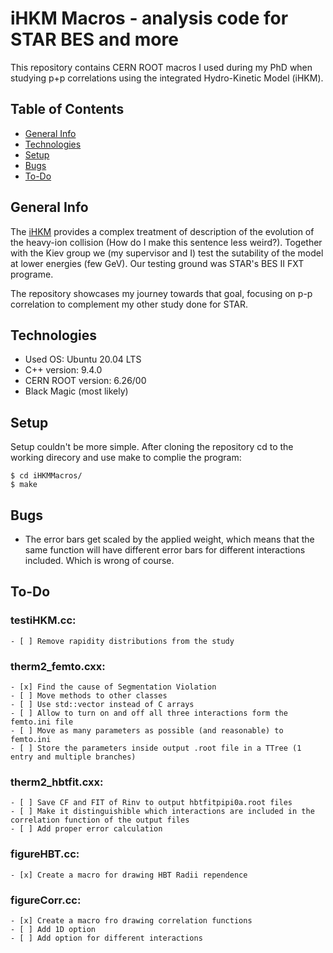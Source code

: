 # iHKM Macros - analysis code for STAR BES and more

This repository contains CERN ROOT macros I used during my PhD when studying p+p correlations using the integrated Hydro-Kinetic Model (iHKM).

## Table of Contents
* [General Info](#general-info)
* [Technologies](#technologies)
* [Setup](#setup)
* [Bugs](#bugs)
* [To-Do](#to-do)

## General Info

The [iHKM](#http://cloud-5.bitp.kiev.ua/?p=1247&lang=en) provides a complex treatment  of description of the evolution of the heavy-ion collision (How do I make this sentence less weird?). Together with the Kiev group we (my supervisor and I) test the sutability of the model at lower energies (few GeV). Our testing ground was STAR's BES II FXT programe.

The repository showcases my journey towards that goal, focusing on p-p correlation to complement my other study done for STAR.

## Technologies

* Used OS: Ubuntu 20.04 LTS
* C++ version: 9.4.0
* CERN ROOT version: 6.26/00
* Black Magic (most likely)

## Setup

Setup couldn't be more simple. After cloning the repository cd to the working direcory and use make to complie the program:

```
$ cd iHKMMacros/
$ make
```

## Bugs
* The error bars get scaled by the applied weight, which means that the same function will have different error bars for different interactions included. Which is wrong of course. 

## To-Do

### testiHKM.cc: 
    - [ ] Remove rapidity distributions from the study
### therm2_femto.cxx: 
    - [x] Find the cause of Segmentation Violation
    - [ ] Move methods to other classes
    - [ ] Use std::vector instead of C arrays
    - [ ] Allow to turn on and off all three interactions form the femto.ini file
    - [ ] Move as many parameters as possible (and reasonable) to femto.ini
    - [ ] Store the parameters inside output .root file in a TTree (1 entry and multiple branches)
### therm2_hbtfit.cxx:
    - [ ] Save CF and FIT of Rinv to output hbtfitpipi0a.root files
    - [ ] Make it distinguishible which interactions are included in the correlation function of the output files
    - [ ] Add proper error calculation
### figureHBT.cc:
    - [x] Create a macro for drawing HBT Radii rependence
### figureCorr.cc:
    - [x] Create a macro fro drawing correlation functions
    - [ ] Add 1D option
    - [ ] Add option for different interactions